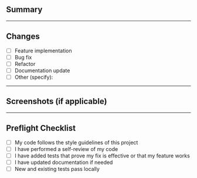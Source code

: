 ## Summary
<!-- Please include a summary of the changes and the related issue. Please also include relevant motivation and context. List any dependencies that are required for this change. -->

---

## Changes
<!-- List key changes in this PR. -->
- [ ] Feature implementation
- [ ] Bug fix
- [ ] Refactor
- [ ] Documentation update
- [ ] Other (specify):

---

## Screenshots (if applicable)
<!-- Add before/after screenshots or GIFs to illustrate the changes. -->

---

## Preflight Checklist
- [ ] My code follows the style guidelines of this project
- [ ] I have performed a self-review of my code
- [ ] I have added tests that prove my fix is effective or that my feature works
- [ ] I have updated documentation if needed
- [ ] New and existing tests pass locally